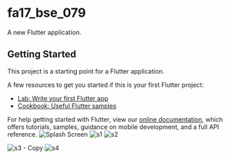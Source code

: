 # fa17_bse_079

A new Flutter application.

## Getting Started

This project is a starting point for a Flutter application.

A few resources to get you started if this is your first Flutter project:

- [Lab: Write your first Flutter app](https://flutter.dev/docs/get-started/codelab)
- [Cookbook: Useful Flutter samples](https://flutter.dev/docs/cookbook)

For help getting started with Flutter, view our
[online documentation](https://flutter.dev/docs), which offers tutorials,
samples, guidance on mobile development, and a full API reference.
![Splash Screen](https://user-images.githubusercontent.com/71509915/101244130-6e13ac00-3726-11eb-9f13-2b49d846752a.png)
![s1](https://user-images.githubusercontent.com/71509915/101244275-46711380-3727-11eb-939b-7740590315df.png)
![s2](https://user-images.githubusercontent.com/71509915/101244311-90f29000-3727-11eb-8d53-e359026c63ba.png)




![s3 - Copy](https://user-images.githubusercontent.com/71509915/101244373-fc3c6200-3727-11eb-970f-d4f472300aba.png)
![s4](https://user-images.githubusercontent.com/71509915/101244397-2a21a680-3728-11eb-863d-0defc5a1e235.png)





